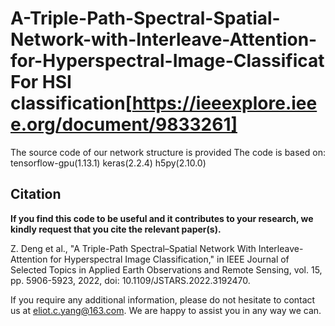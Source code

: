 # A-Triple-Path-Spectral-Spatial-Network-with-Interleave-Attention-for-Hyperspectral-Image-Classificat For HSI classification[https://ieeexplore.ieee.org/document/9833261]
The source code of our network structure is provided
The code is based on:
  tensorflow-gpu(1.13.1)
  keras(2.2.4)
  h5py(2.10.0)

Citation
---------------------

**If you find this code to be useful and it contributes to your research, we kindly request that you cite the relevant paper(s).**

  Z. Deng et al., "A Triple-Path Spectral–Spatial Network With Interleave-Attention for Hyperspectral Image Classification," in IEEE Journal of Selected Topics in Applied Earth Observations and Remote Sensing, vol. 15, pp. 5906-5923, 2022, doi: 10.1109/JSTARS.2022.3192470.


If you require any additional information, please do not hesitate to contact us at eliot.c.yang@163.com. We are happy to assist you in any way we can.
